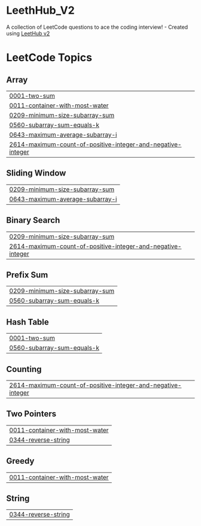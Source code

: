 # LeethHub_V2
A collection of LeetCode questions to ace the coding interview! - Created using [LeetHub v2](https://github.com/arunbhardwaj/LeetHub-2.0)

<!---LeetCode Topics Start-->
# LeetCode Topics
## Array
|  |
| ------- |
| [0001-two-sum](https://github.com/dragINDIANA8/LeethHub_V2/tree/master/0001-two-sum) |
| [0011-container-with-most-water](https://github.com/dragINDIANA8/LeethHub_V2/tree/master/0011-container-with-most-water) |
| [0209-minimum-size-subarray-sum](https://github.com/dragINDIANA8/LeethHub_V2/tree/master/0209-minimum-size-subarray-sum) |
| [0560-subarray-sum-equals-k](https://github.com/dragINDIANA8/LeethHub_V2/tree/master/0560-subarray-sum-equals-k) |
| [0643-maximum-average-subarray-i](https://github.com/dragINDIANA8/LeethHub_V2/tree/master/0643-maximum-average-subarray-i) |
| [2614-maximum-count-of-positive-integer-and-negative-integer](https://github.com/dragINDIANA8/LeethHub_V2/tree/master/2614-maximum-count-of-positive-integer-and-negative-integer) |
## Sliding Window
|  |
| ------- |
| [0209-minimum-size-subarray-sum](https://github.com/dragINDIANA8/LeethHub_V2/tree/master/0209-minimum-size-subarray-sum) |
| [0643-maximum-average-subarray-i](https://github.com/dragINDIANA8/LeethHub_V2/tree/master/0643-maximum-average-subarray-i) |
## Binary Search
|  |
| ------- |
| [0209-minimum-size-subarray-sum](https://github.com/dragINDIANA8/LeethHub_V2/tree/master/0209-minimum-size-subarray-sum) |
| [2614-maximum-count-of-positive-integer-and-negative-integer](https://github.com/dragINDIANA8/LeethHub_V2/tree/master/2614-maximum-count-of-positive-integer-and-negative-integer) |
## Prefix Sum
|  |
| ------- |
| [0209-minimum-size-subarray-sum](https://github.com/dragINDIANA8/LeethHub_V2/tree/master/0209-minimum-size-subarray-sum) |
| [0560-subarray-sum-equals-k](https://github.com/dragINDIANA8/LeethHub_V2/tree/master/0560-subarray-sum-equals-k) |
## Hash Table
|  |
| ------- |
| [0001-two-sum](https://github.com/dragINDIANA8/LeethHub_V2/tree/master/0001-two-sum) |
| [0560-subarray-sum-equals-k](https://github.com/dragINDIANA8/LeethHub_V2/tree/master/0560-subarray-sum-equals-k) |
## Counting
|  |
| ------- |
| [2614-maximum-count-of-positive-integer-and-negative-integer](https://github.com/dragINDIANA8/LeethHub_V2/tree/master/2614-maximum-count-of-positive-integer-and-negative-integer) |
## Two Pointers
|  |
| ------- |
| [0011-container-with-most-water](https://github.com/dragINDIANA8/LeethHub_V2/tree/master/0011-container-with-most-water) |
| [0344-reverse-string](https://github.com/dragINDIANA8/LeethHub_V2/tree/master/0344-reverse-string) |
## Greedy
|  |
| ------- |
| [0011-container-with-most-water](https://github.com/dragINDIANA8/LeethHub_V2/tree/master/0011-container-with-most-water) |
## String
|  |
| ------- |
| [0344-reverse-string](https://github.com/dragINDIANA8/LeethHub_V2/tree/master/0344-reverse-string) |
<!---LeetCode Topics End-->